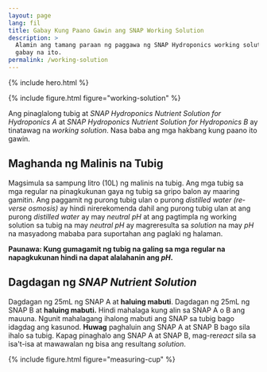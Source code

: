```yaml
---
layout: page
lang: fil
title: Gabay Kung Paano Gawin ang SNAP Working Solution
description: >
  Alamin ang tamang paraan ng paggawa ng SNAP Hydroponics working solution sa
  gabay na ito.
permalink: /working-solution
---
```


{% include hero.html %}

{% include figure.html figure="working-solution" %}

Ang pinaglalong tubig at <i lang="en">SNAP Hydroponics Nutrient Solution for
Hydroponics A</i> at <i lang="en">SNAP Hydroponics Nutrient Solution for
Hydroponics B</i> ay tinatawag na <i lang="en">working solution</i>. Nasa baba
ang mga hakbang kung paano ito gawin.

## Maghanda ng Malinis na Tubig

Magsimula sa sampung litro (10L) ng malinis na tubig. Ang mga tubig sa mga 
regular na pinagkukunan gaya ng tubig sa gripo balon ay maaring gamitin. Ang
paggamit ng purong tubig ulan o purong <i lang="en">distilled water (reverse osmosis)</i>
ay hindi nirerekomenda dahil ang purong tubig ulan at ang purong <i lang="en">
distilled water</i> ay may <i lang="en">neutral pH</i> at ang pagtimpla ng 
working solution sa tubig na may <i lang="en">neutral pH</i> ay magreresulta sa
<i lang="en">solution</i> na may <i lang="en">pH</i> na masyadong mababa para
suportahan ang paglaki ng halaman.

**Paunawa: Kung gumagamit ng tubig na galing sa mga regular na napagkukunan hindi
na dapat alalahanin ang <i lang="en">pH</i>.**

## Dagdagan ng <i lang="en">SNAP Nutrient Solution</i>

Dagdagan ng 25mL ng SNAP A at **haluing mabuti**. Dagdagan ng 25mL ng SNAP B at
**haluing mabuti.** Hindi mahalaga kung alin sa SNAP A o B ang mauuna. Ngunit
mahalagang ihalong mabuti ang SNAP sa tubig bago idagdag ang kasunod. **Huwag**
paghaluin ang SNAP A at SNAP B bago sila ihalo sa tubig. Kapag pinaghalo ang
SNAP A at SNAP B, mag-re<i lang="en">react</i> sila sa isa't-isa at mawawalan
ng bisa ang resultang <i lang="en">solution</i>.


{% include figure.html figure="measuring-cup" %}


